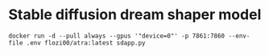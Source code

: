 # Stable diffusion dream shaper model
```
docker run -d --pull always --gpus '"device=0"' -p 7861:7860 --env-file .env flozi00/atra:latest sdapp.py
```